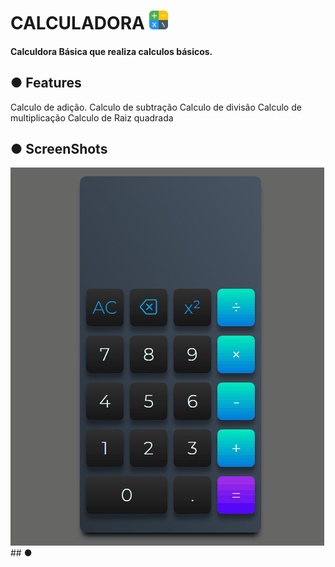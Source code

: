 # CALCULADORA <img src="Images/calculator.png" width="30">
#### Calculdora Básica que realiza calculos básicos.
## ● Features
Calculo de adição.
Calculo de subtração
Calculo de divisão
Calculo de multiplicação
Calculo de Raiz quadrada

## ● ScreenShots 
<img src="Images/Animação.gif">
## ●
